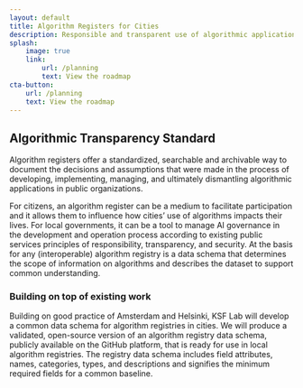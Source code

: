 ```yaml
---
layout: default
title: Algorithm Registers for Cities
description: Responsible and transparent use of algorithmic applications.
splash:
    image: true
    link:
        url: /planning
        text: View the roadmap
cta-button:
    url: /planning
    text: View the roadmap
---
```

## Algorithmic Transparency Standard

Algorithm registers offer a standardized, searchable and archivable way to document the decisions and assumptions  that were made in the process of developing, implementing, managing, and ultimately dismantling algorithmic applications in public organizations.

For citizens, an algorithm register can be a medium to facilitate participation and it allows them to influence how cities’ use of algorithms impacts their lives. For local governments, it can be a tool to manage AI governance in the development and operation process according to existing public services principles of responsibility, transparency, and security. At the basis for any (interoperable) algorithm registry is a data schema that determines the scope of information on algorithms and describes the dataset to support common understanding.

### Building on top of existing work

Building on good practice of Amsterdam and Helsinki, KSF Lab will develop a common data schema for algorithm registries in cities. We will produce a validated, open-source version of an algorithm registry data schema, publicly available on the GitHub platform, that is ready for use in local algorithm registries. The registry data schema includes field attributes, names, categories, types, and descriptions and signifies the minimum required fields for a common baseline.
